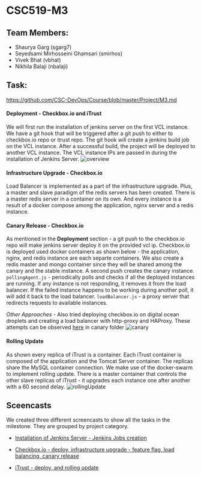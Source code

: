 # CSC519-M3

## Team Members:
	
  - Shaurya Garg (sgarg7)
  - Seyedsami Mirhosseini Ghamsari (smirhos)
  - Vivek Bhat (vbhat)
  - Nikhila Balaji (nbalaji)
## Task:

https://github.com/CSC-DevOps/Course/blob/master/Project/M3.md
#### Deployment - Checkbox.io and iTrust
We will first run the installation of jenkins server on the first VCL instance. We have a git hook that will be triggered after a git push to either to checkbox.io repo or itrust repo. The git hook will create a jenkins build job on the VCL instance. After a successful build, the project will be deployed to another VCL instance. The VCL instance IPs are passed in during the installation of Jenkins Server.
![overview](https://github.ncsu.edu/smirhos/CSC519-M3/blob/master/resources/deploy.png)

#### Infrastructure Upgrade - Checkbox.io
Load Balancer is implemented as a part of the infrastructure upgrade. Plus, a master and slave paradigm of the redis servers has been created. There is a master redis server in a container on its own. And every instance is a result of a docker compose among the application, nginx server and a redis instance.


#### Canary Release - Checkbox.io
As mentioned in the **Deployment** section - a git push to the checkbox.io repo will make jenkins server deploy it on the provided vcl ip. Checkbox.io is deployed used docker containers as shown below - the application, nginx, and redis instance are each separte containers. We also create a redis master and mongo container since they will be shared among the canary and the stable instance. A second push creates the canary instance. 
`pollingAgent.js` - periodically polls and checks if all the deployed instances are running. If any instance is not responding, it removes it from the load balancer. If the failed instance happens to be working during another poll, it will add it back to the load balancer.
`loadBalancer.js` - a proxy server that redirects requests to available instances.

*Other Approaches*  - Also tried deploying checkbox.io on digital ocean droplets and creating a load balancer with http-proxy and HAProxy. These attempts can be observed [here](https://github.ncsu.edu/smirhos/CSC519-M-Deployment) in canary folder
![canary](https://github.ncsu.edu/smirhos/CSC519-M3/blob/master/resources/canary.png)


#### Rolling Update
As shown every replica of iTrust is a container. Each iTrust container is composed of the application and the Tomcat Server container. The replicas share the MySQL container connection.  We make use of the docker-swarm to implement rolling update. There is a master container that controls the other slave replicas of iTrust - it upgrades each instance one after another with a 60 second delay. 
![rollingUpdate](https://github.ncsu.edu/smirhos/CSC519-M3/blob/master/resources/rollingUpdate.png)


## Sceencasts
We created three different screencasts to show all the tasks in the milestone. They are grouped by project category.

* [Installation of Jenkins Server - Jenkins Jobs creation](https://youtu.be/vgifNaqDV6c)

* [Checkbox.io - deploy, infrastructure upgrade - feature flag, load balancing, canary release](https://youtu.be/yjw-pSac-JE) 

* [iTrust - deploy, and rolling update](https://youtu.be/tye-sXVvxe4)

